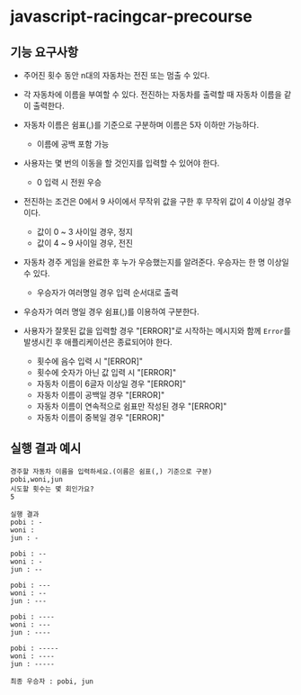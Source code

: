 # javascript-racingcar-precourse

## 기능 요구사항

- 주어진 횟수 동안 n대의 자동차는 전진 또는 멈출 수 있다.

- 각 자동차에 이름을 부여할 수 있다. 전진하는 자동차를 출력할 때 자동차 이름을 같이 출력한다.

- 자동차 이름은 쉼표(,)를 기준으로 구분하며 이름은 5자 이하만 가능하다.

  - 이름에 공백 포함 가능

- 사용자는 몇 번의 이동을 할 것인지를 입력할 수 있어야 한다.

  - 0 입력 시 전원 우승

- 전진하는 조건은 0에서 9 사이에서 무작위 값을 구한 후 무작위 값이 4 이상일 경우이다.

  - 값이 0 ~ 3 사이일 경우, 정지
  - 값이 4 ~ 9 사이일 경우, 전진

- 자동차 경주 게임을 완료한 후 누가 우승했는지를 알려준다. 우승자는 한 명 이상일 수 있다.
  - 우승자가 여러명일 경우 입력 순서대로 출력
- 우승자가 여러 명일 경우 쉼표(,)를 이용하여 구분한다.

- 사용자가 잘못된 값을 입력할 경우 "[ERROR]"로 시작하는 메시지와 함께 `Error`를 발생시킨 후 애플리케이션은 종료되어야 한다.
  - 횟수에 음수 입력 시 "[ERROR]"
  - 횟수에 숫자가 아닌 값 입력 시 "[ERROR]"
  - 자동차 이름이 6글자 이상일 경우 "[ERROR]"
  - 자동차 이름이 공백일 경우 "[ERROR]"
  - 자동차 이름이 연속적으로 쉼표만 작성된 경우 "[ERROR]"
  - 자동차 이름이 중복일 경우 "[ERROR]"

## **실행 결과 예시**

```
경주할 자동차 이름을 입력하세요.(이름은 쉼표(,) 기준으로 구분)
pobi,woni,jun
시도할 횟수는 몇 회인가요?
5

실행 결과
pobi : -
woni :
jun : -

pobi : --
woni : -
jun : --

pobi : ---
woni : --
jun : ---

pobi : ----
woni : ---
jun : ----

pobi : -----
woni : ----
jun : -----

최종 우승자 : pobi, jun

```
